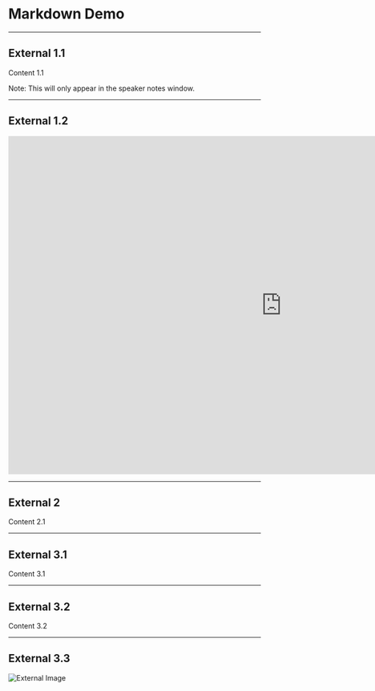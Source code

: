 # Markdown Demo

---

## External 1.1

Content 1.1

Note: This will only appear in the speaker notes window.

----

## External 1.2

<iframe src="https://h5p.org/h5p/embed/617" width="1090" height="675" frameborder="0" allowfullscreen="allowfullscreen" allow="geolocation *; microphone *; camera *; midi *; encrypted-media *"></iframe>


---

## External 2

Content 2.1

---

## External 3.1

Content 3.1

----

## External 3.2

Content 3.2

----

## External 3.3

![External Image](https://s3.amazonaws.com/static.slid.es/logo/v2/slides-symbol-512x512.png)
